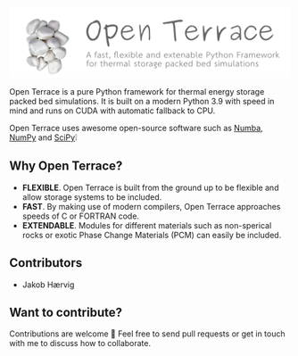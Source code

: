 [![Logo](docs/_figures/logo-banner-paths.svg)](#)

Open Terrace is a pure Python framework for thermal energy storage packed bed simulations. It is built on a modern Python 3.9 with speed in mind and runs on CUDA with automatic fallback to CPU.

Open Terrace uses awesome open-source software such as
[Numba](https://numba.pydata.org), [NumPy](https://numpy.org/) and [SciPy](https://scipy.org/):grey_exclamation:
## Why Open Terrace?

- **FLEXIBLE**. Open Terrace is built from the ground up to be flexible and allow storage systems to be included.
- **FAST**. By making use of modern compilers, Open Terrace approaches speeds of C or FORTRAN code.
- **EXTENDABLE**. Modules for different materials such as non-sperical rocks or exotic Phase Change Materials (PCM) can easily be included.

## Contributors
* Jakob Hærvig

## Want to contribute?

Contributions are welcome :pray: Feel free to send pull requests or get in touch with me to discuss how to collaborate.